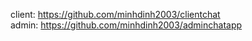 client: https://github.com/minhdinh2003/clientchat <br/>
admin: https://github.com/minhdinh2003/adminchatapp

